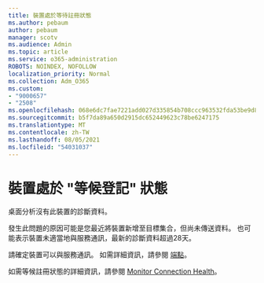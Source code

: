 ```yaml
---
title: 裝置處於等待註冊狀態
ms.author: pebaum
author: pebaum
manager: scotv
ms.audience: Admin
ms.topic: article
ms.service: o365-administration
ROBOTS: NOINDEX, NOFOLLOW
localization_priority: Normal
ms.collection: Adm_O365
ms.custom:
- "9000657"
- "2508"
ms.openlocfilehash: 068e6dc7fae7221add027d335854b708ccc963532fda53be9d8f54bc578abab6
ms.sourcegitcommit: b5f7da89a650d2915dc652449623c78be6247175
ms.translationtype: MT
ms.contentlocale: zh-TW
ms.lasthandoff: 08/05/2021
ms.locfileid: "54031037"
---
```

# <a name="devices-are-in-awaiting-enrollment-state"></a>裝置處於 "等候登記" 狀態

桌面分析沒有此裝置的診斷資料。 

發生此問題的原因可能是您最近將裝置新增至目標集合，但尚未傳送資料。 也可能表示裝置未適當地與服務通訊，最新的診斷資料超過28天。

請確定裝置可以與服務通訊。 如需詳細資訊，請參閱 [端點](https://docs.microsoft.com/configmgr/desktop-analytics/enable-data-sharing#endpoints)。

如需等候註冊狀態的詳細資訊，請參閱 [Monitor Connection Health](https://docs.microsoft.com/configmgr/desktop-analytics/monitor-connection-health#awaiting-enrollment)。